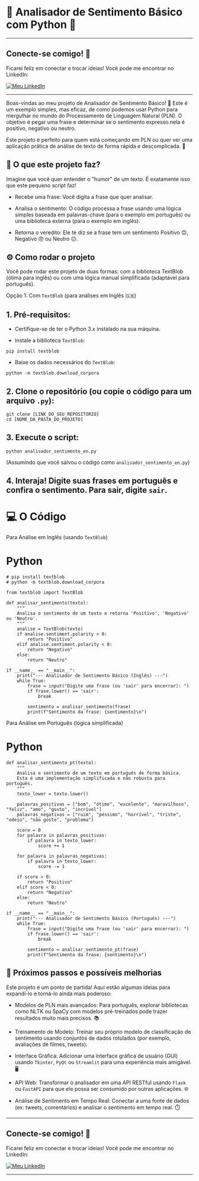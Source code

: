 # 🐍 Analisador de Sentimento Básico com Python 🧠

---

## Conecte-se comigo! 🤝

Ficarei feliz em conectar e trocar ideias! Você pode me encontrar no LinkedIn:

[![Meu LinkedIn](https://img.shields.io/badge/LinkedIn-0077B5?style=for-the-badge&logo=linkedin&logoColor=white)](https://www.linkedin.com/in/salomao-davi)

---

Boas-vindas ao meu projeto de Analisador de Sentimento Básico! 🎉 Este é um exemplo simples, mas eficaz, de como podemos usar Python para mergulhar no mundo do Processamento de Linguagem Natural (PLN). O objetivo é pegar uma frase e determinar se o sentimento expresso nela é positivo, negativo ou neutro.

Este projeto é perfeito para quem está começando em PLN ou quer ver uma aplicação prática de análise de texto de forma rápida e descomplicada. 🚀

## 🌟 O que este projeto faz?

Imagine que você quer entender o "humor" de um texto. É exatamente isso que este pequeno script faz!

* Recebe uma frase: Você digita a frase que quer analisar.
  
* Analisa o sentimento: O código processa a frase usando uma lógica simples baseada em palavras-chave (para o exemplo em português) ou uma biblioteca externa (para o exemplo em inglês).
  
* Retorna o veredito: Ele te diz se a frase tem um sentimento Positivo 😊, Negativo 😠 ou Neutro 😐.

## ⚙️ Como rodar o projeto

Você pode rodar este projeto de duas formas: com a biblioteca TextBlob (ótima para inglês) ou com uma lógica manual simplificada (adaptável para português).

Opção 1: Com ``TextBlob`` (para análises em Inglês 🇬🇧)

## 1. Pré-requisitos:

* Certifique-se de ter o Python 3.x instalado na sua máquina.

* Instale a biblioteca ``TextBlob``:

````
pip install textblob
````

* Baixe os dados necessários do ``TextBlob``:
````
python -m textblob.download_corpora
````

## 2. Clone o repositório (ou copie o código para um arquivo ``.py``):

````
git clone [LINK_DO_SEU_REPOSITORIO]
cd [NOME_DA_PASTA_DO_PROJETO]
````

## 3. Execute o script:
````
python analisador_sentimento_en.py
````

(Assumindo que você salvou o código como ``analisador_sentimento_en.py``)

## 4. Interaja! Digite suas frases em português e confira o sentimento. Para sair, digite ``sair``.

# 💻 O Código

Para Análise em Inglês (usando ``TextBlob``)

# Python
```` 
# pip install textblob
# python -m textblob.download_corpora

from textblob import TextBlob

def analisar_sentimento(texto):
    """
    Analisa o sentimento de um texto e retorna 'Positivo', 'Negativo' ou 'Neutro'.
    """
    analise = TextBlob(texto)
    if analise.sentiment.polarity > 0:
        return "Positivo"
    elif analise.sentiment.polarity < 0:
        return "Negativo"
    else:
        return "Neutro"

if __name__ == "__main__":
    print("--- Analisador de Sentimento Básico (Inglês) ---")
    while True:
        frase = input("Digite uma frase (ou 'sair' para encerrar): ")
        if frase.lower() == 'sair':
            break
        
        sentimento = analisar_sentimento(frase)
        print(f"Sentimento da frase: {sentimento}\n")
````

Para Análise em Português (lógica simplificada)

# Python
````
def analisar_sentimento_pt(texto):
    """
    Analisa o sentimento de um texto em português de forma básica.
    Esta é uma implementação simplificada e não robusta para português.
    """
    texto_lower = texto.lower()
    
    palavras_positivas = ["bom", "ótimo", "excelente", "maravilhoso", "feliz", "amo", "gosto", "incrível"]
    palavras_negativas = ["ruim", "péssimo", "horrível", "triste", "odeio", "não gosto", "problema"]

    score = 0
    for palavra in palavras_positivas:
        if palavra in texto_lower:
            score += 1
    
    for palavra in palavras_negativas:
        if palavra in texto_lower:
            score -= 1
            
    if score > 0:
        return "Positivo"
    elif score < 0:
        return "Negativo"
    else:
        return "Neutro"

if __name__ == "__main__":
    print("--- Analisador de Sentimento Básico (Português) ---")
    while True:
        frase = input("Digite uma frase (ou 'sair' para encerrar): ")
        if frase.lower() == 'sair':
            break
        
        sentimento = analisar_sentimento_pt(frase)
        print(f"Sentimento da frase: {sentimento}\n")
````

## 🚀 Próximos passos e possíveis melhorias

Este projeto é um ponto de partida! Aqui estão algumas ideias para expandi-lo e torná-lo ainda mais poderoso:

* Modelos de PLN mais avançados: Para português, explorar bibliotecas como NLTK ou SpaCy com modelos pré-treinados pode trazer resultados muito mais precisos. 📚

* Treinamento de Modelo: Treinar seu próprio modelo de classificação de sentimento usando conjuntos de dados rotulados (por exemplo, avaliações de filmes, tweets).

* Interface Gráfica: Adicionar uma interface gráfica de usuário (GUI) usando ``Tkinter``, ``PyQt`` ou ``Streamlit`` para uma experiência mais amigável. 🖥️

* API Web: Transformar o analisador em uma API RESTful usando ``Flask`` ou ``FastAPI`` para que ele possa ser consumido por outras aplicações. 🌐

* Análise de Sentimento em Tempo Real: Conectar a uma fonte de dados (ex: tweets, comentários) e analisar o sentimento em tempo real. ⏱️

---

## Conecte-se comigo! 🤝

Ficarei feliz em conectar e trocar ideias! Você pode me encontrar no LinkedIn:

[![Meu LinkedIn](https://img.shields.io/badge/LinkedIn-0077B5?style=for-the-badge&logo=linkedin&logoColor=white)](https://www.linkedin.com/in/salomao-davi)

---













